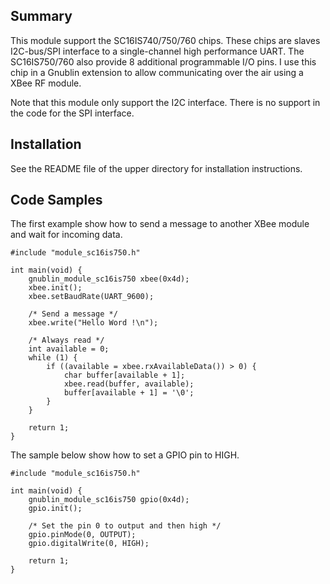 Summary
-------

This module support the SC16IS740/750/760 chips. These chips are slaves I2C-bus/SPI interface to a single-channel high performance UART. The SC16IS750/760 also provide 8 additional programmable I/O pins. I use this chip in a Gnublin extension to allow communicating over the air using a XBee RF module.

Note that this module only support the I2C interface. There is no support in the code for the SPI interface.


Installation
------------

See the README file of the upper directory for installation instructions.


Code Samples
------------

The first example show how to send a message to another XBee module and wait for incoming data.

    #include "module_sc16is750.h"

    int main(void) {
        gnublin_module_sc16is750 xbee(0x4d);
        xbee.init();
        xbee.setBaudRate(UART_9600);

        /* Send a message */
        xbee.write("Hello Word !\n");

        /* Always read */
        int available = 0;
        while (1) {
            if ((available = xbee.rxAvailableData()) > 0) {
                char buffer[available + 1];
                xbee.read(buffer, available);
                buffer[available + 1] = '\0';
            }
        }
    
        return 1;
    }

The sample below show how to set a GPIO pin to HIGH.

    #include "module_sc16is750.h"

    int main(void) {
        gnublin_module_sc16is750 gpio(0x4d);
        gpio.init();
    
        /* Set the pin 0 to output and then high */
        gpio.pinMode(0, OUTPUT);
        gpio.digitalWrite(0, HIGH);
    
        return 1;
    }
